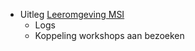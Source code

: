 + Uitleg [Leeromgeving MSI](http://bkmer.femplaza.nl/course/view.php?id=50)
  + Logs
  + Koppeling workshops aan bezoeken
